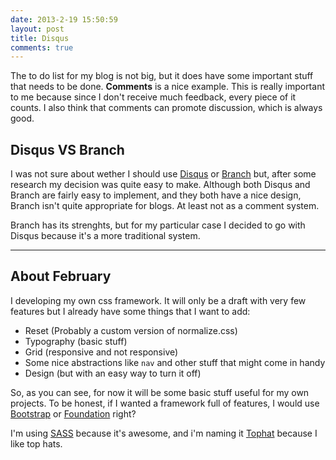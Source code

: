 ```yaml
---
date: 2013-2-19 15:50:59
layout: post
title: Disqus
comments: true
---
```


The to do list for my blog is not big, but it does have some important stuff that needs to be done. **Comments** is a nice example.
This is really important to me because since I don't receive much feedback, every piece of it counts. I also think that comments can promote discussion, which is always good.

## Disqus VS Branch

I was not sure about wether I should use [Disqus](http://disqus.com/) or [Branch](http://branch.com/) but, after some research my decision was quite easy to make.
Although both Disqus and Branch are fairly easy to implement, and they both have a nice design, Branch isn't quite appropriate for blogs. At least not as a comment system.

Branch has its strenghts, but for my particular case I decided to go with Disqus because it's a more traditional system.

---

## About February

I developing my own css framework. It will only be a draft with very few features but I already have some things that I want to add:

+ Reset (Probably a custom version of normalize.css)
+ Typography (basic stuff)
+ Grid (responsive and not responsive)
+ Some nice abstractions like `nav` and other stuff that might come in handy
+ Design (but with an easy way to turn it off)

So, as you can see, for now it will be some basic stuff useful for my own projects. To be honest, if I wanted a framework full of features, I would use [Bootstrap](http://twitter.github.com/bootstrap/) or [Foundation](http://foundation.zurb.com/) right?

I'm using [SASS](http://sass-lang.com/) because it's awesome, and i'm naming it [Tophat](https://github.com/joaocampinhos/Tophat) because I like top hats.
